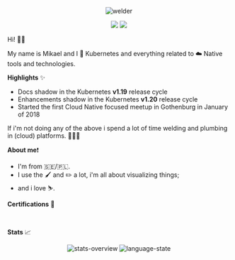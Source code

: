 <p align="center">
   <img src="https://github.com/mikejoh/mikejoh/assets/899665/09ff5ae9-a366-4e10-90bb-d0473973b835" alt="welder"/>
</p>

<p align="center">
   <img src="https://img.shields.io/badge/kubernetes-%23326ce5.svg?style=for-the-badge&logo=kubernetes&logoColor=white" />
   <img src="https://img.shields.io/badge/go-%2300ADD8.svg?style=for-the-badge&logo=go&logoColor=white" />
</p>

Hi! 👋🏻

My name is Mikael and I 💙 Kubernetes and everything related to ☁️ Native tools and technologies.

**Highlights** ✨
  - Docs shadow in the Kubernetes **v1.19** release cycle
  - Enhancements shadow in the Kubernetes **v1.20** release cycle
  - Started the first Cloud Native focused meetup in Gothenburg in January of 2018

If i'm not doing any of the above i spend a lot of time welding and plumbing in (cloud) platforms. 👨🏻‍🏭

**About me**❗️
  - I'm from :sweden:/:poland:.
  - I use the :paintbrush: and :pencil2: a lot, i'm all about visualizing things;
  - and i love :skier:.

**Certifications** 🏅
<p align="center">

<!--START_BADGES:badges-->
<img src="https://images.credly.com/size/110x110/images/8b8ed108-e77d-4396-ac59-2504583b9d54/cka_from_cncfsite__281_29.png" alt="" />
<img src="https://images.credly.com/size/110x110/images/f28f1d88-428a-47f6-95b5-7da1dd6c1000/KCNA_badge.png" alt="" />
<!--END_BADGES:badges-->

</p>

**Stats** 📈
<p align="center">
   <img src="https://github.com/mikejoh/github-stats/blob/master/generated/overview.svg", alt="stats-overview" />
   <img src="https://github.com/mikejoh/github-stats/blob/master/generated/languages.svg", alt="language-state" />
</p>
